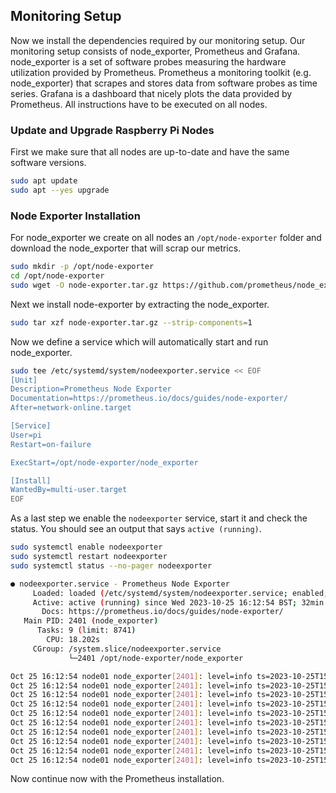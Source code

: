 ## Monitoring Setup

Now we install the dependencies required by our monitoring setup. Our monitoring setup consists of node_exporter, Prometheus and Grafana. node_exporter is a set of software probes measuring the hardware utilization provided by Prometheus. Prometheus a monitoring toolkit (e.g. node_exporter) that scrapes and stores data from software probes as time series. Grafana is a dashboard that nicely plots the data provided by Prometheus. All instructions have to be executed on all nodes.

### Update and Upgrade Raspberry Pi Nodes

First we make sure that all nodes are up-to-date and have the same software versions.

```bash
sudo apt update
sudo apt --yes upgrade
```

### Node Exporter Installation

For node_exporter we create on all nodes an `/opt/node-exporter` folder and download the node_exporter that will scrap our metrics.

```bash
sudo mkdir -p /opt/node-exporter
cd /opt/node-exporter
sudo wget -O node-exporter.tar.gz https://github.com/prometheus/node_exporter/releases/download/v1.0.1/node_exporter-1.0.1.linux-arm64.tar.gz
```

Next we install node-exporter by extracting the node_exporter.

```bash
sudo tar xzf node-exporter.tar.gz --strip-components=1
```

Now we define a service which will automatically start and run node_exporter.

```bash
sudo tee /etc/systemd/system/nodeexporter.service << EOF
[Unit]
Description=Prometheus Node Exporter
Documentation=https://prometheus.io/docs/guides/node-exporter/
After=network-online.target

[Service]
User=pi
Restart=on-failure

ExecStart=/opt/node-exporter/node_exporter

[Install]
WantedBy=multi-user.target
EOF
```

As a last step we enable the `nodeexporter` service, start it and check the status. You should see an output that says `active (running)`.

```bash
sudo systemctl enable nodeexporter
sudo systemctl restart nodeexporter
sudo systemctl status --no-pager nodeexporter

● nodeexporter.service - Prometheus Node Exporter
     Loaded: loaded (/etc/systemd/system/nodeexporter.service; enabled; preset: enabled)
     Active: active (running) since Wed 2023-10-25 16:12:54 BST; 32min ago
       Docs: https://prometheus.io/docs/guides/node-exporter/
   Main PID: 2401 (node_exporter)
      Tasks: 9 (limit: 8741)
        CPU: 18.202s
     CGroup: /system.slice/nodeexporter.service
             └─2401 /opt/node-exporter/node_exporter

Oct 25 16:12:54 node01 node_exporter[2401]: level=info ts=2023-10-25T15:12:54.859Z caller=node_exporter.go:112 collector=thermal_zone
Oct 25 16:12:54 node01 node_exporter[2401]: level=info ts=2023-10-25T15:12:54.860Z caller=node_exporter.go:112 collector=time
Oct 25 16:12:54 node01 node_exporter[2401]: level=info ts=2023-10-25T15:12:54.860Z caller=node_exporter.go:112 collector=timex
Oct 25 16:12:54 node01 node_exporter[2401]: level=info ts=2023-10-25T15:12:54.860Z caller=node_exporter.go:112 collector=udp_queues
Oct 25 16:12:54 node01 node_exporter[2401]: level=info ts=2023-10-25T15:12:54.860Z caller=node_exporter.go:112 collector=uname
Oct 25 16:12:54 node01 node_exporter[2401]: level=info ts=2023-10-25T15:12:54.860Z caller=node_exporter.go:112 collector=vmstat
Oct 25 16:12:54 node01 node_exporter[2401]: level=info ts=2023-10-25T15:12:54.860Z caller=node_exporter.go:112 collector=xfs
Oct 25 16:12:54 node01 node_exporter[2401]: level=info ts=2023-10-25T15:12:54.861Z caller=node_exporter.go:112 collector=zfs
Oct 25 16:12:54 node01 node_exporter[2401]: level=info ts=2023-10-25T15:12:54.861Z caller=node_exporter.go:191 msg="Listening on" address=:9100
Oct 25 16:12:54 node01 node_exporter[2401]: level=info ts=2023-10-25T15:12:54.861Z caller=tls_config.go:170 msg="TLS is disabled and it cannot be enabled on the fly." http2=false
```

Now continue now with the Prometheus installation.
